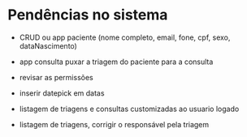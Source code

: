 # Pendências no sistema

- CRUD ou app paciente (nome completo, email, fone, cpf, sexo, dataNascimento)
- app consulta puxar a triagem do paciente para a consulta


- revisar as permissões
- inserir datepick em datas
- listagem de triagens e consultas customizadas ao usuario logado
- listagem de triagens, corrigir o responsável pela triagem
